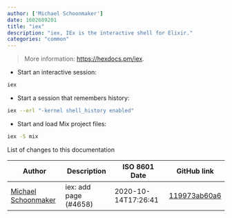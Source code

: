 ```yaml
---
author: ['Michael Schoonmaker']
date: 1602689201
title: "iex"
description: "iex, IEx is the interactive shell for Elixir."
categories: "common"
---
```

> More information: <https://hexdocs.pm/iex>.

- Start an interactive session:

```bash
iex
```

- Start a session that remembers history:

```bash
iex --erl "-kernel shell_history enabled"
```

- Start and load Mix project files:

```bash
iex -S mix
```
List of changes to this documentation


Author | Description | ISO 8601 Date | GitHub link
------|-----|-----|-----
[Michael Schoonmaker](mailto:michael.r.schoonmaker@gmail.com) | iex: add page (#4658) | 2020-10-14T17:26:41 | [119973ab60a6](https://github.com/tldr-pages/tldr/commit/119973ab60a60627685ac797787e025038dfec94)

